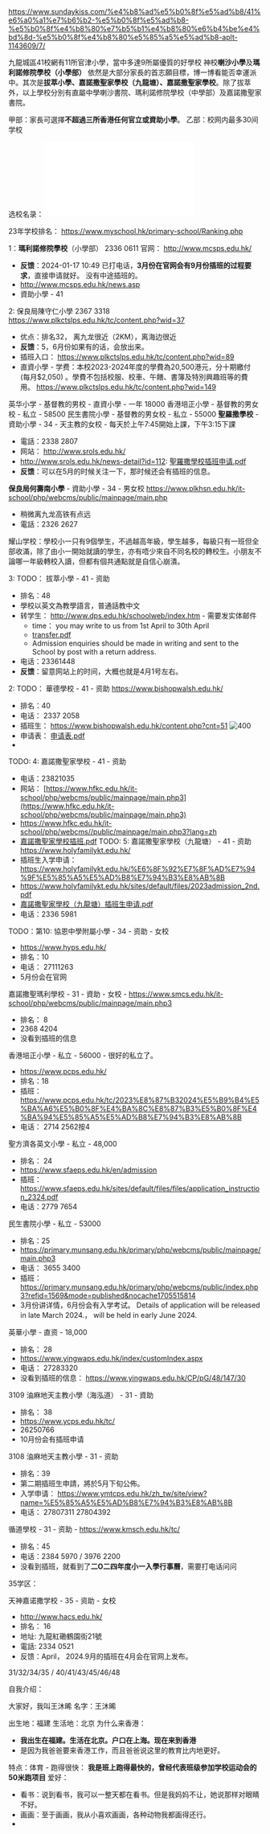 https://www.sundaykiss.com/%e4%b8%ad%e5%b0%8f%e5%ad%b8/41%e6%a0%a1%e7%b6%b2-%e5%b0%8f%e5%ad%b8-%e5%b0%8f%e4%b8%80%e7%b5%b1%e4%b8%80%e6%b4%be%e4%bd%8d-%e5%b0%8f%e4%b8%80%e5%85%a5%e5%ad%b8-aplt-1143609/7/

九龍城區41校網有11所官津小學，當中多達9所屬優質的好學校
神校**喇沙小學**及**瑪利諾修院學校（小學部）** 依然是大部分家長的首志願目標，博一博看能否幸運派中。其次是**拔萃小學、嘉諾撒聖家學校（九龍塘）、嘉諾撒聖家學校**。除了拔萃外，以上學校分別有直屬中學喇沙書院、瑪利諾修院學校（中學部）及嘉諾撒聖家書院。

甲部：家長可選擇**不超過三所香港任何官立或資助小學**。
乙部：校网内最多30间学校

选校名录：![](note/files/选校名录.pdf)

23年学校排名： https://www.myschool.hk/primary-school/Ranking.php


1：**瑪利諾修院學校**（小學部） 2336 0611   官网： http://www.mcsps.edu.hk/ 
- **反馈**：2024-01-17 10:49 已打电话，**3月份在官网会有9月份插班的过程要求**，直接申请就好。 没有中途插班的。
- http://www.mcsps.edu.hk/news.asp
- 資助小學 - 41

2: 保良局陳守仁小學  2367 3318 https://www.plkctslps.edu.hk/tc/content.php?wid=37
- 优点：排名32， 离九龙很近（2KM），离海边很近
- **反馈**：5，6月份如果有的话，会放出来。
- 插班入口： https://www.plkctslps.edu.hk/tc/content.php?wid=89
- 直資小學 - 学费：本校2023-2024年度的學費為20,500港元，分十期繳付 (每月$2,050) 。學費不包括校服、校車、午饍、書簿及特別興趣班等的費用。  https://www.plkctslps.edu.hk/tc/content.php?wid=149

英华小学 - 基督教的男校 - 直資小學 - 一年 18000
香港培正小學 - 基督教的男女校 - 私立 - 58500
民生書院小學 - 基督教的男女校 - 私立 - 55000
**聖羅撒學校** - 資助小學 - 34 - 天主教的女校  - 每天於上午7:45開始上課，下午3:15下課
- 電話：2338 2807
- 网站： http://www.srols.edu.hk/  
- http://www.srols.edu.hk/news-detail?id=112: [聖羅撒學校插班申请.pdf](note/files/圣罗萨插班申请.pdf)
- **反馈**：可以在5月的时候关注一下，那时候还会有插班的信息。

**保良局何壽南小學** - 資助小學 - 34 - 男女校 https://www.plkhsn.edu.hk/it-school/php/webcms/public/mainpage/main.php
- 稍微离九龙高铁有点远
- 電話：2326 2627

耀山学校：學校小一只有9個學生，不過越高年級，學生越多，每級只有一班但全部收滿，除了由小一開始就讀的學生，亦有唔少來自不同名校的轉校生。小朋友不論哪一年級轉校入讀，但都有個共通點就是自信心崩潰。



3: TODO： 拔萃小學 - 41 - 资助
- 排名：48
- 學校以英文為教學語言，普通話教中文
- 转学生： http://www.dps.edu.hk/schoolweb/index.htm  - 需要发实体邮件
	- time： you may write to us from 1st April to 30th April
	- [transfer.pdf](note/files/Transfer_Student_Application_July.pdf)
	- Admission enquiries should be made in writing and sent to the School by post with a return address.
- 电话：23361448 
- **反馈**：留意网站上的时间，大概也就是4月1号左右。

 

2: TODO： 華德學校 - 41 - 资助 https://www.bishopwalsh.edu.hk/
- 排名：40
- 电话： 2337 2058
- 插班生： https://www.bishopwalsh.edu.hk/content.php?cnt=51 
![400](note/files/Pasted%20image%2020240118004135.png)
- 申请表： [申请表.pdf](note/files/华德学校申请表%201.pdf)
- 

TODO: 4:   嘉諾撒聖家學校 - 41 - 资助
- 电话：23821035  
- 网站： [https://www.hfkc.edu.hk/it-school/php/webcms/public/mainpage/main.php3](https://www.hfkc.edu.hk/it-school/php/webcms/public/mainpage/main.php3)
- https://www.hfkc.edu.hk/it-school/php/webcms//public/mainpage/main.php3?lang=zh
- [嘉諾撒聖家學校插班.pdf](note/files/插班.pdf)
TODO: 5:   嘉諾撒聖家學校（九龍塘） - 41 - 资助  https://www.holyfamilykt.edu.hk/
- 插班生入学申请： https://www.holyfamilykt.edu.hk/%E6%8F%92%E7%8F%AD%E7%94%9F%E5%85%A5%E5%AD%B8%E7%94%B3%E8%AB%8B
- https://www.holyfamilykt.edu.hk/sites/default/files/2023admission_2nd.pdf
- [嘉諾撒聖家學校（九龍塘）插班生申请.pdf](note/files/嘉諾撒聖家學校（九龍塘）插班生申请.pdf)
- 电话：2336 5981


TODO：第10: 協恩中學附屬小學 - 34 - 资助 - 女校
- https://www.hyps.edu.hk/
- 排名：10
- 电话： 27111263
- 5月份会在官网


 

嘉諾撒聖瑪利學校 - 31 -  資助 - 女校 - https://www.smcs.edu.hk/it-school/php/webcms/public/mainpage/main.php3
- 排名： 8 
- 2368 4204
- 没看到插班的信息


香港培正小學 - 私立 - 56000 - 很好的私立了。
- https://www.pcps.edu.hk/
- 排名：18
- 插班： https://www.pcps.edu.hk/tc/2023%E8%87%B32024%E5%B9%B4%E5%BA%A6%E5%B0%8F%E4%BA%8C%E8%87%B3%E5%B0%8F%E4%BA%94%E5%85%A5%E5%AD%B8%E7%94%B3%E8%AB%8B
- 电话： 2714 2562按4

聖方濟各英文小學 - 私立 - 48,000
- 排名： 24
- https://www.sfaeps.edu.hk/en/admission
- 插班： https://www.sfaeps.edu.hk/sites/default/files/files/application_instruction_2324.pdf
- 电话：2779 7654


民生書院小學 - 私立 - 53000
- 排名：25
- https://primary.munsang.edu.hk/primary/php/webcms/public/mainpage/main.php3
- 电话： 3655 3400
- 插班： https://primary.munsang.edu.hk/primary/php/webcms/public/index.php3?refid=1569&mode=published&nocache1705515814
- 3月份讲详情，6月份会有入学考试。 Details of application will be released in late March 2024.， will be held in early June 2024.

英華小學 - 直资 - 18,000
- 排名： 28
- https://www.yingwaps.edu.hk/index/customIndex.aspx
- 电话： 27283320
- 没看到插班的信息： https://www.yingwaps.edu.hk/CP/pG/48/147/30




3109 油麻地天主教小學（海泓道） - 31 - 資助
- 排名： 38
- https://www.ycps.edu.hk/tc/
- 26250766
- 10月份会有插班申请

3108 油麻地天主教小學 - 31 - 资助
- 排名：39
- 第二期插班生申請，將於5月下旬公佈。
- 入学申请： https://www.ymtcps.edu.hk/zh_tw/site/view?name=%E5%85%A5%E5%AD%B8%E7%94%B3%E8%AB%8B
- 电话： 27807311   27804392

循道學校 - 31 - 资助 - https://www.kmsch.edu.hk/tc/
- 排名：45 
- 电话：2384 5970 / 3976 2200
- 没看到插班，就看到了**二O二四年度小一入學行事曆**，需要打电话问问


35学区：

天神嘉诺撒学校 - 35 - 资助 - 女校
- http://www.hacs.edu.hk/
- 排名： 16
- 地址: 九龍紅磡鶴園街21號  
- 電話: 2334 0521
- 反馈：April， 2024.9月的插班在4月会在官网上发布。














31/32/34/35  /  40/41/43/45/46/48




自我介绍：

大家好，我叫王沐晞
名字：王沐晞

出生地：福建 
生活地：北京
为什么来香港：
- **我出生在福建。生活在北京。户口在上海。现在来到香港**
- 是因为我爸爸要来香港工作，而且爸爸说这里的教育比内地更好。

特点：体育 - 跑得很快： 
**我是班上跑得最快的，曾经代表班级参加学校运动会的50米跑项目**
爱好：
- 看书：说到看书，我可以一整天都在看书。但是我妈妈不让，她说那样对眼睛不好。
- 画画：至于画画，我从小喜欢画画，各种动物我都画得还行。
- 






